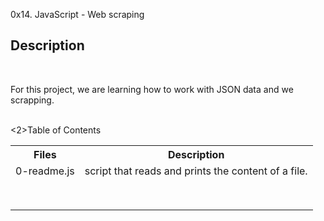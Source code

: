 <h>0x14. JavaScript - Web scraping</h1>
<br>
<h2>Description</h2>
<br>
<p>For this project, we are learning how to work with JSON data and we scrapping.</p>
<br>
<2>Table of Contents</2>
<br>
<table>
<tr>
<th>Files</th>
<th>Description</th>
</tr>
<tr>
<td>0-readme.js</td>
<td>script that reads and prints the content of a file.</td>
</tr>
<tr>
<td></td>
<td></td>
</tr>
<tr>
<td></td>
<td></td>
</tr>
<tr>
<td></td>
<td></td>
</tr>
<tr>
<td></td>
<td></td>
</tr>
<tr>
<td></td>
<td></td>
</tr>
<tr>
<td></td>
<td></td>
</tr>
<tr>
<td></td>
<td></td>
</tr>
<tr>
<td></td>
<td></td>
</tr>
</table>